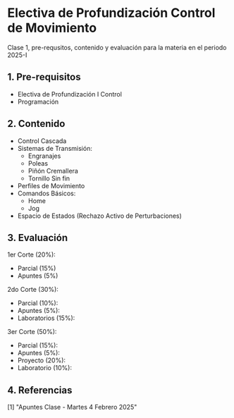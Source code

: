 # Electiva de Profundización Control de Movimiento
Clase 1, pre-requsitos, contenido y evaluación para la materia en el periodo 2025-I                         
## 1. Pre-requisitos
- Electiva de Profundización I Control <br/>
- Programación

## 2. Contenido
- Control Cascada <br/>
- Sistemas de Transmisión:
    - Engranajes
    - Poleas
    - Piñón Cremallera
    - Tornillo Sin fin
- Perfiles de Movimiento
- Comandos Básicos:
    - Home
    - Jog
- Espacio de Estados (Rechazo Activo de Perturbaciones)
  

## 3. Evaluación
1er Corte (20%): <br/>
- Parcial (15%) <br/>
- Apuntes (5%) <br/>

2do Corte (30%): <br/>
- Parcial (10%): <br/>
- Apuntes (5%): <br/>
- Laboratorios (15%): <br/>

3er Corte (50%): <br/>
- Parcial (15%): <br/>
- Apuntes (5%): <br/>
- Proyecto (20%): <br/>
- Laboratorio (10%): <br/>

## 4. Referencias
[1] "Apuntes Clase - Martes 4 Febrero 2025"
